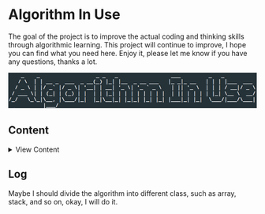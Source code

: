 # Algorithm In Use

The goal of the project is to improve the actual coding and thinking skills through algorithmic learning. This project will continue to improve, I hope you can find what you need here. Enjoy it, please let me know if you have any questions, thanks a lot.

![AIU](https://github.com/i0Ek3/Algorithm-In-Use/blob/master/image/AIU.png)


## Content

<details>

<summary>View Content</summary>


- [Algorithms(4 Edition) (updating...)](https://github.com/i0Ek3/Algorithm-In-Use/tree/master/Algorithms?1537182777414)
- [Introduction to Algorithms (planning...)]()
- [Algorithm Notes (finished)](https://github.com/i0Ek3/Algorithm-In-Use/tree/master/AlgorithmNotes?1537182890737)
- [Aha! Algorithm (planing...)]()
- [WangDao (updating...)](https://github.com/i0Ek3/Algorithm-In-Use/tree/master/wd?1537182933337)
- [Extra (updating...)](https://github.com/i0Ek3/Algorithm-In-Use/tree/master/Extra)
- [cpplint.py powered by Google](https://github.com/i0Ek3/Algorithm-In-Use/blob/master/cpplint.py) Check .cpp files syntax errors by python.


</details>


## Log

Maybe I should divide the algorithm into different class, such as array, stack, and so on, okay, I will do it. 
